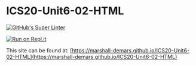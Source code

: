 # ICS20-Unit6-02-HTML

[![GitHub's Super Linter](https://github.com/marshall-demars/ICS20-Unit6-02-HTML/workflows/GitHub's%20Super%20Linter/badge.svg)](https://github.com/marshall-demars/ICS20-Unit6-02-HTML/actions)

[![Run on Repl.it](https://repl.it/badge/github/marshall-demars/ICS20-Unit6-02-HTML)](https://repl.it/github/marshall-demars/ICS20-Unit6-02-HTML)

This site can be found at: [https://marshall-demars.github.io/ICS20-Unit6-02-HTML](https://marshall-demars.github.io/ICS20-Unit6-02-HTML)
